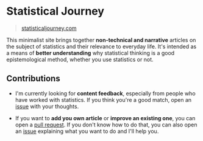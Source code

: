

# Statistical Journey

> [statisticaljourney.com](https://www.statisticaljourney.com)

This minimalist site brings together **non-technical and narrative** articles on the subject of statistics and their relevance to everyday life. It's intended as a means of **better understanding** why statistical thinking is a good epistemological method, whether you use statistics or not.

## Contributions

- I'm currently looking for **content feedback**, especially from people who have worked with statistics. If you think you're a good match, open an [issue](https://github.com/JosephBARBIERDARNAL/statisticaljourney.com/issues) with your thoughts.

- If you want to **add you own article** or **improve an existing one**, you can open a [pull request](https://github.com/JosephBARBIERDARNAL/statisticaljourney.com/pulls). If you don't know how to do that, you can also open an [issue](https://github.com/JosephBARBIERDARNAL/statisticaljourney.com/issues) explaining what you want to do and I'll help you.

